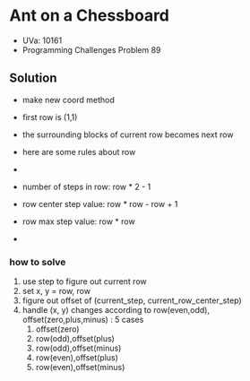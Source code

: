 # Ant on a Chessboard
- UVa: 10161
- Programming Challenges Problem 89

## Solution

- make new coord method
- first row is (1,1)
- the surrounding blocks of current row becomes next row
- here are some rules about row

-

- number of steps in row: row * 2 - 1
- row center step value: row * row - row + 1
- row max step value: row * row

-

### how to solve
1. use step to figure out current row
2. set x, y = row, row
3. figure out offset of (current_step, current_row_center_step)
4. handle (x, y) changes according to row(even,odd), offset(zero,plus,minus) : 5 cases
    1. offset(zero)
    2. row(odd),offset(plus)
    3. row(odd),offset(minus)
    4. row(even),offset(plus)
    5. row(even),offset(minus)
